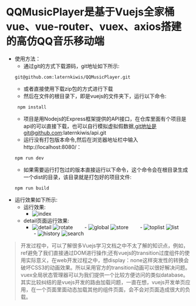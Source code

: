 # QQMusicPlayer是基于Vuejs全家桶vue、vue-router、vuex、axios搭建的高仿QQ音乐移动端
- 使用方法：
    - 通过git的方式下载源码，git地址如下所示:
    ```
    git@github.com:laternkiwis/QQMusicPlayer.git
    ```
    - 或者直接使用下载zip包的方式进行下载
    - 然后在文件的根目录下，即是vuejs的文件夹下，运行以下命令:
    ```
     npm install
    ```
    - 项目是用Nodejs的Express框架提供的API接口，在仓库里面有个项目是api的可以直接下载，也可以自行模拟虚拟假数据,git地址是git@github.com:laternkiwis/api.git
    - 运行没有打包版本命令,然后在浏览器地址栏中输入http://localhost:8080/：
    ```
    npm run dev
    ```
    - 如果需要运行打包过的版本直接运行以下命令，这个命令会在根目录生成一个dist的目录，该目录就是打包好的项目文件:
    ```
    npm run build
    ```
- 运行效果如下所示:
    - 运行效果:
        - ![index](https://github.com/laternkiwis/QQMusicPlayerWebApp/blob/master/Vuejs/screenshot/1.gif)
    - detail页面运行效果:
        - ![detail](https://github.com/laternkiwis/QQMusicPlayerWebApp/blob/master/Vuejs/screenshot/1.PNG) ![rotate](https://github.com/laternkiwis/QQMusicPlayerWebApp/blob/master/Vuejs/screenshot/2.PNG)
        - ![global](https://github.com/laternkiwis/QQMusicPlayerWebApp/blob/master/Vuejs/screenshot/3.PNG) ![store](https://github.com/laternkiwis/QQMusicPlayerWebApp/blob/master/Vuejs/screenshot/4.PNG)
        - ![toplist](https://github.com/laternkiwis/QQMusicPlayerWebApp/blob/master/Vuejs/screenshot/5.jpg) ![list](https://github.com/laternkiwis/QQMusicPlayerWebApp/blob/master/Vuejs/screenshot/6.jpg)
        - ![history](https://github.com/laternkiwis/QQMusicPlayerWebApp/blob/master/Vuejs/screenshot/7.jpg) ![search](https://github.com/laternkiwis/QQMusicPlayerWebApp/blob/master/Vuejs/screenshot/5.PNG)
> 开发过程中，可以了解很多Vuejs学习文档之中不太了解的知识点，例如，ref避免了我们直接通过DOM进行操作;还有vuejs的transition过度组件的使用实际意义，在web开发过程之中，想display：none这样突发性的转换会破坏CSS3的动画效果。所以采用官方的transition动画可以很好解决问题。vuex全局状态管理器可以为我们提供一个比较方便访问的类似database。其实比较纠结的是vuejs开发的路由加载问题，一直在想，vuejs开发单页应用，在一个页面里面动态加载其他的组件页面，会不会对页面造成很大的负载。

